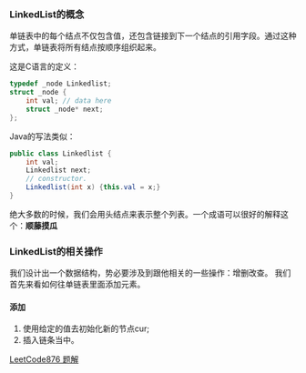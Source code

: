 ### LinkedList的概念
单链表中的每个结点不仅包含值，还包含链接到下一个结点的引用字段。通过这种方式，单链表将所有结点按顺序组织起来。

这是C语言的定义：
```c
typedef _node Linkedlist;
struct _node {
	int val; // data here
	struct _node* next;
};
```
Java的写法类似：
```java
public class Linkedlist {
	int val;
	Linkedlist next;
	// constructor.
	Linkedlist(int x) {this.val = x;}
}
```

绝大多数的时候，我们会用头结点来表示整个列表。一个成语可以很好的解释这个：**顺藤摸瓜**

### LinkedList的相关操作
我们设计出一个数据结构，势必要涉及到跟他相关的一些操作：增删改查。
我们首先来看如何往单链表里面添加元素。
#### 添加
1. 使用给定的值去初始化新的节点cur;
2. 插入链条当中。

[LeetCode876 题解](linkedlist/Leetcode876MiddleOftheLinkedList.md)